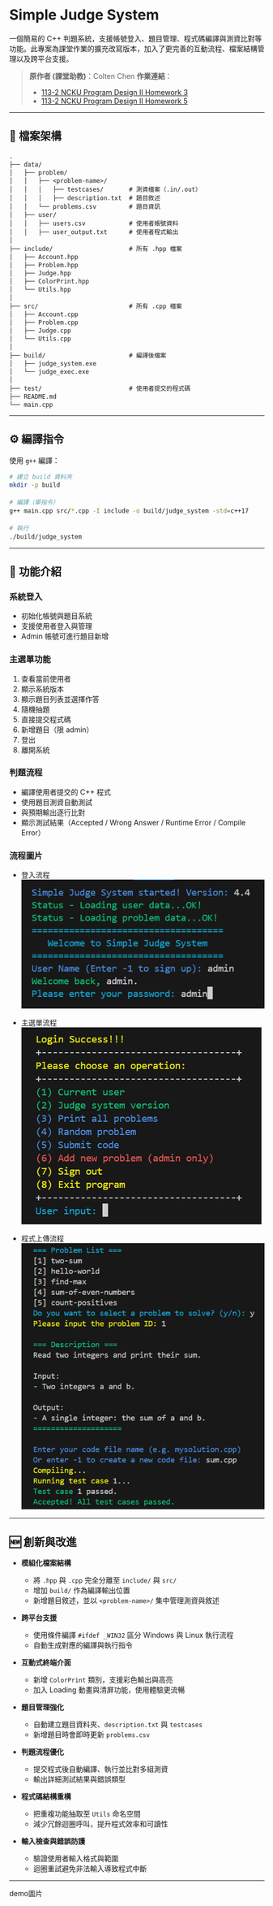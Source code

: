 # Simple Judge System

一個簡易的 C++ 判題系統，支援帳號登入、題目管理、程式碼編譯與測資比對等功能。此專案為課堂作業的擴充改寫版本，加入了更完善的互動流程、檔案結構管理以及跨平台支援。

> **原作者 (課堂助教)**：Colten Chen
> **作業連結**：
>
> * [113-2 NCKU Program Design II Homework 3](https://hackmd.io/@L39Ai4MITOCY2Aioz54q2g/BytzQOz6Je#113-2-NCKU-Program-Design-II-Homework-3)
> * [113-2 NCKU Program Design II Homework 5](https://hackmd.io/@L39Ai4MITOCY2Aioz54q2g/BJrQB3qzxl#113-2-NCKU-Program-Design-II-Homework-5)

---

## 📂 檔案架構

```
.
├── data/
│   ├── problem/
│   │   ├── <problem-name>/        
│   │   │   ├── testcases/       # 測資檔案（.in/.out）
│   │   │   ├── description.txt  # 題目敘述
│   │   └── problems.csv         # 題目資訊
│   ├── user/
│   │   ├── users.csv            # 使用者帳號資料
│   │   ├── user_output.txt      # 使用者程式輸出
│
├── include/                     # 所有 .hpp 檔案
│   ├── Account.hpp
│   ├── Problem.hpp
│   ├── Judge.hpp
│   ├── ColorPrint.hpp
│   └── Utils.hpp
│
├── src/                         # 所有 .cpp 檔案
│   ├── Account.cpp
│   ├── Problem.cpp
│   ├── Judge.cpp
│   └── Utils.cpp
│
├── build/                       # 編譯後檔案
│   ├── judge_system.exe
│   └── judge_exec.exe
│
├── test/                        # 使用者提交的程式碼
├── README.md
└── main.cpp
```

---

## ⚙️ 編譯指令

使用 `g++` 編譯：

```bash
# 建立 build 資料夾
mkdir -p build

# 編譯（單指令）
g++ main.cpp src/*.cpp -I include -o build/judge_system -std=c++17

# 執行
./build/judge_system
```

---

## 🚀 功能介紹

### 系統登入

* 初始化帳號與題目系統
* 支援使用者登入與管理
* Admin 帳號可進行題目新增

### 主選單功能

1. 查看當前使用者
2. 顯示系統版本
3. 顯示題目列表並選擇作答
4. 隨機抽題
5. 直接提交程式碼
6. 新增題目（限 admin）
7. 登出
8. 離開系統

### 判題流程

* 編譯使用者提交的 C++ 程式
* 使用題目測資自動測試
* 與預期輸出逐行比對
* 顯示測試結果（Accepted / Wrong Answer / Runtime Error / Compile Error）

### 流程圖片

* 登入流程
![登入流程圖](./images/example1.png)

* 主選單流程
![主選單流程圖](./images/example2.png)

* 程式上傳流程
![程式上傳流程圖](./images/example3.png)

---

## 🆕 創新與改進

* **模組化檔案結構**

  * 將 `.hpp` 與 `.cpp` 完全分離至 `include/` 與 `src/`
  * 增加 `build/` 作為編譯輸出位置
  * 新增題目敘述，並以 `<problem-name>/` 集中管理測資與敘述

* **跨平台支援**

  * 使用條件編譯 `#ifdef _WIN32` 區分 Windows 與 Linux 執行流程
  * 自動生成對應的編譯與執行指令

* **互動式終端介面**

  * 新增 `ColorPrint` 類別，支援彩色輸出與高亮
  * 加入 Loading 動畫與清屏功能，使用體驗更流暢

* **題目管理強化**

  * 自動建立題目資料夾、`description.txt` 與 `testcases`
  * 新增題目時會即時更新 `problems.csv`

* **判題流程優化**

  * 提交程式後自動編譯、執行並比對多組測資
  * 輸出詳細測試結果與錯誤類型

* **程式碼結構重構**

  * 把重複功能抽取至 `Utils` 命名空間
  * 減少冗餘迴圈呼叫，提升程式效率和可讀性

* **輸入檢查與錯誤防護**

  * 驗證使用者輸入格式與範圍
  * 迴圈重試避免非法輸入導致程式中斷

---


demo圖片
